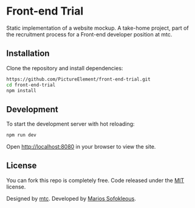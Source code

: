 # Front-end Trial

Static implementation of a website mockup. A take-home project, part of the recruitment process for a Front-end developer position at mtc.

## Installation

Clone the repository and install dependencies:

```sh
https://github.com/PictureElement/front-end-trial.git
cd front-end-trial
npm install
```

## Development

To start the development server with hot reloading:

```sh
npm run dev
```

Open [http://localhost:8080](http://localhost:8080) in your browser to view the site.

## License

You can fork this repo is completely free. Code released under the [MIT](LICENSE) license.

Designed by [mtc](https://www.mtc.co.uk/). Developed by [Marios Sofokleous](https://msof.me/).
